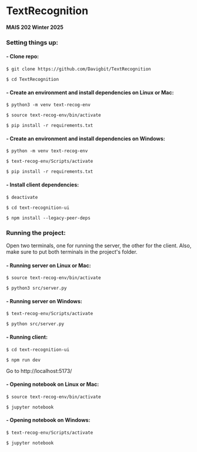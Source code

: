# TextRecognition

**MAIS 202 Winter 2025**

### Setting things up:

#### - Clone repo:

```$ git clone https://github.com/Davigbit/TextRecognition```

```$ cd TextRecognition```

#### - Create an environment and install dependencies on Linux or Mac:

```$ python3 -m venv text-recog-env```

```$ source text-recog-env/bin/activate```

```$ pip install -r requirements.txt```

#### - Create an environment and install dependencies on Windows:

```$ python -m venv text-recog-env```

```$ text-recog-env/Scripts/activate```

```$ pip install -r requirements.txt```

#### - Install client dependencies:

```$ deactivate```

```$ cd text-recognition-ui```

```$ npm install --legacy-peer-deps```

### Running the project:

Open two terminals, one for running the server, the other for the client. 
Also, make sure to put both terminals in the project's folder.

#### - Running server on Linux or Mac:

 ```$ source text-recog-env/bin/activate```

 ```$ python3 src/server.py```

#### - Running server on Windows:

```$ text-recog-env/Scripts/activate```

```$ python src/server.py```

#### - Running client:

```$ cd text-recognition-ui```

```$ npm run dev```

Go to http://localhost:5173/

#### - Opening notebook on Linux or Mac:

```$ source text-recog-env/bin/activate```

```$ jupyter notebook```

#### - Opening notebook on Windows:

```$ text-recog-env/Scripts/activate```

```$ jupyter notebook```
